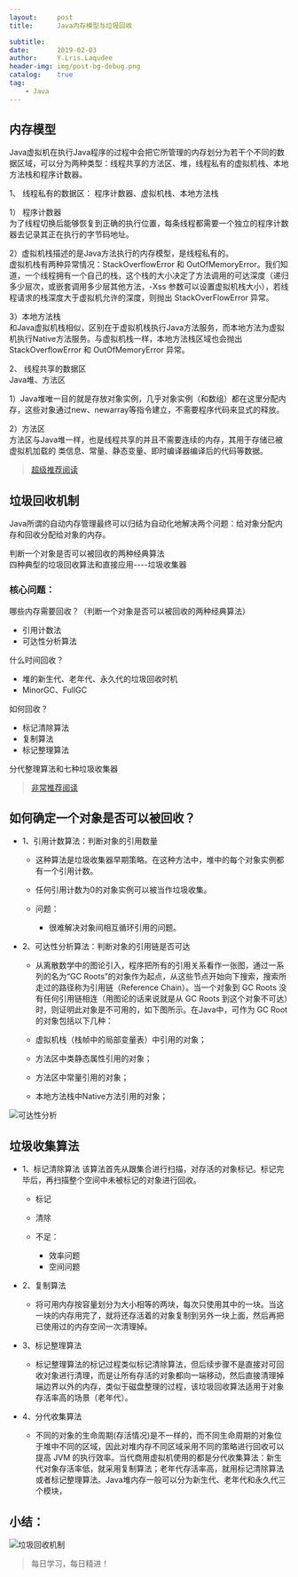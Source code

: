 ```yaml
---
layout:     post
title:      Java内存模型与垃圾回收

subtitle:   
date:       2019-02-03
author:     Y.Lris.Laqudee
header-img: img/post-bg-debug.png
catalog:    true
tag:
    - Java
---
```


## 内存模型

Java虚拟机在执行Java程序的过程中会把它所管理的内存划分为若干个不同的数据区域，可以分为两种类型：线程共享的方法区、堆，线程私有的虚拟机栈、本地方法栈和程序计数器。

1、 线程私有的数据区：
程序计数器、虚拟机栈、本地方法栈   

1） 程序计数器   
为了线程切换后能够恢复到正确的执行位置，每条线程都需要一个独立的程序计数器去记录其正在执行的字节码地址。

2）虚拟机栈描述的是Java方法执行的内存模型，是线程私有的。    
虚拟机栈有两种异常情况：StackOverflowError 和 OutOfMemoryError。我们知道，一个线程拥有一个自己的栈，这个栈的大小决定了方法调用的可达深度（递归多少层次，或嵌套调用多少层其他方法，-Xss 参数可以设置虚拟机栈大小），若线程请求的栈深度大于虚拟机允许的深度，则抛出 StackOverFlowError 异常。

3）本地方法栈   
和Java虚拟机栈相似，区别在于虚拟机栈执行Java方法服务，而本地方法为虚拟机执行Native方法服务。与虚拟机栈一样，本地方法栈区域也会抛出 StackOverflowError 和 OutOfMemoryError 异常。

2、 线程共享的数据区   
Java堆、方法区

1）Java堆唯一目的就是存放对象实例，几乎对象实例（和数组）都在这里分配内存，这些对象通过new、newarray等指令建立，不需要程序代码来显式的释放。

2）方法区   
方法区与Java堆一样，也是线程共享的并且不需要连续的内存，其用于存储已被虚拟机加载的 类信息、常量、静态变量、即时编译器编译后的代码等数据。



> [超级推荐阅读](https://blog.csdn.net/justloveyou_/article/details/71189093)

## 垃圾回收机制

Java所谓的自动内存管理最终可以归结为自动化地解决两个问题：给对象分配内存和回收分配给对象的内存。  

判断一个对象是否可以被回收的两种经典算法  
四种典型的垃圾回收算法和直接应用----垃圾收集器   

### 核心问题：
哪些内存需要回收？（判断一个对象是否可以被回收的两种经典算法）   
- 引用计数法  
- 可达性分析算法

什么时间回收？   
- 堆的新生代、老年代、永久代的垃圾回收时机
- MinorGC、FullGC

如何回收？     
- 标记清除算法
- 复制算法
- 标记整理算法
  
分代整理算法和七种垃圾收集器     

> [非常推荐阅读](https://blog.csdn.net/justloveyou_/article/details/71216049)

## 如何确定一个对象是否可以被回收？
- 1、引用计数算法：判断对象的引用数量
  - 这种算法是垃圾收集器早期策略。在这种方法中，堆中的每个对象实例都有一个引用计数。
  - 任何引用计数为0的对象实例可以被当作垃圾收集。

  - 问题：
    - 很难解决对象间相互循环引用的问题。

- 2、可达性分析算法：判断对象的引用链是否可达
  - 从离散数学中的图论引入，程序把所有的引用关系看作一张图，通过一系列的名为“GC Roots”的对象作为起点，从这些节点开始向下搜索，搜索所走过的路径称为引用链（Reference Chain）。当一个对象到 GC Roots 没有任何引用链相连（用图论的话来说就是从 GC Roots 到这个对象不可达）时，则证明此对象是不可用的，如下图所示。在Java中，可作为 GC Root 的对象包括以下几种：

  - 虚拟机栈（栈帧中的局部变量表）中引用的对象；
  - 方法区中类静态属性引用的对象；
  - 方法区中常量引用的对象；
  - 本地方法栈中Native方法引用的对象；

![可达性分析](http://static.zybuluo.com/Rico123/q0t6nxkafapyn6yql7benc32/%E5%8F%AF%E8%BE%BE%E6%80%A7%E5%88%86%E6%9E%90%E7%AE%97%E6%B3%95%E7%A4%BA%E6%84%8F%E5%9B%BE.jpg)

## 垃圾收集算法

- 1、标记清除算法
该算法首先从跟集合进行扫描，对存活的对象标记。标记完毕后，再扫描整个空间中未被标记的对象进行回收。
  - 标记
  - 清除

  - 不足：
     - 效率问题
     - 空间问题

- 2、复制算法
  - 将可用内存按容量划分为大小相等的两块，每次只使用其中的一块。当这一块的内存用完了，就将还存活着的对象复制到另外一块上面，然后再把已使用过的内存空间一次清理掉。

- 3、标记整理算法
  - 标记整理算法的标记过程类似标记清除算法，但后续步骤不是直接对可回收对象进行清理，而是让所有存活的对象都向一端移动，然后直接清理掉端边界以外的内存，类似于磁盘整理的过程，该垃圾回收算法适用于对象存活率高的场景（老年代）。

- 4、分代收集算法
  - 不同的对象的生命周期(存活情况)是不一样的，而不同生命周期的对象位于堆中不同的区域，因此对堆内存不同区域采用不同的策略进行回收可以提高 JVM 的执行效率。当代商用虚拟机使用的都是分代收集算法：新生代对象存活率低，就采用复制算法；老年代存活率高，就用标记清除算法或者标记整理算法。Java堆内存一般可以分为新生代、老年代和永久代三个模块，

## 小结：
![垃圾回收机制](https://img-blog.csdn.net/20170515153931088?watermark/2/text/aHR0cDovL2Jsb2cuY3Nkbi5uZXQvanVzdGxvdmV5b3Vf/font/5a6L5L2T/fontsize/400/fill/I0JBQkFCMA==/dissolve/70/gravity/SouthEast)


> 每日学习，每日精进！